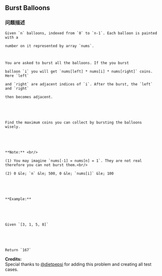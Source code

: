## Burst Balloons  
### 问题描述

    Given `n` balloons, indexed from `0` to `n-1`. Each balloon is painted with a
    number on it represented by array `nums`.

    You are asked to burst all the balloons. If the you burst
    balloon `i` you will get `nums[left] * nums[i] * nums[right]` coins. Here `left`
    and `right` are adjacent indices of `i`. After the burst, the `left` and `right`
    then becomes adjacent.



    Find the maximum coins you can collect by bursting the balloons wisely.



    **Note:** <br/>
    (1) You may imagine `nums[-1] = nums[n] = 1`. They are not real therefore you can not burst them.<br/>
    (2) 0 &le; `n` &le; 500, 0 &le; `nums[i]` &le; 100



    **Example:**



    Given `[3, 1, 5, 8]`



    Return `167`


**Credits:**<br />Special thanks to [@dietpepsi](https://leetcode.com/discuss/user/dietpepsi) for adding this problem and creating all test cases.

